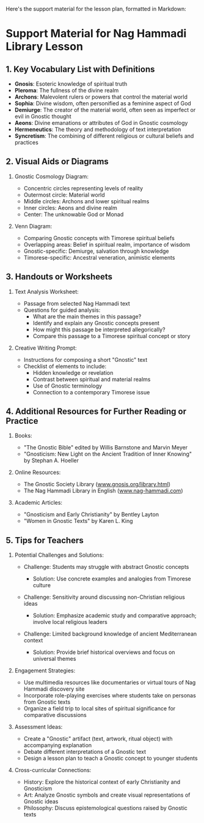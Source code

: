 Here's the support material for the lesson plan, formatted in Markdown:

# Support Material for Nag Hammadi Library Lesson

## 1. Key Vocabulary List with Definitions

- **Gnosis**: Esoteric knowledge of spiritual truth
- **Pleroma**: The fullness of the divine realm
- **Archons**: Malevolent rulers or powers that control the material world
- **Sophia**: Divine wisdom, often personified as a feminine aspect of God
- **Demiurge**: The creator of the material world, often seen as imperfect or evil in Gnostic thought
- **Aeons**: Divine emanations or attributes of God in Gnostic cosmology
- **Hermeneutics**: The theory and methodology of text interpretation
- **Syncretism**: The combining of different religious or cultural beliefs and practices

## 2. Visual Aids or Diagrams

1. Gnostic Cosmology Diagram:
   - Concentric circles representing levels of reality
   - Outermost circle: Material world
   - Middle circles: Archons and lower spiritual realms
   - Inner circles: Aeons and divine realm
   - Center: The unknowable God or Monad

2. Venn Diagram:
   - Comparing Gnostic concepts with Timorese spiritual beliefs
   - Overlapping areas: Belief in spiritual realm, importance of wisdom
   - Gnostic-specific: Demiurge, salvation through knowledge
   - Timorese-specific: Ancestral veneration, animistic elements

## 3. Handouts or Worksheets

1. Text Analysis Worksheet:
   - Passage from selected Nag Hammadi text
   - Questions for guided analysis:
     * What are the main themes in this passage?
     * Identify and explain any Gnostic concepts present
     * How might this passage be interpreted allegorically?
     * Compare this passage to a Timorese spiritual concept or story

2. Creative Writing Prompt:
   - Instructions for composing a short "Gnostic" text
   - Checklist of elements to include:
     * Hidden knowledge or revelation
     * Contrast between spiritual and material realms
     * Use of Gnostic terminology
     * Connection to a contemporary Timorese issue

## 4. Additional Resources for Further Reading or Practice

1. Books:
   - "The Gnostic Bible" edited by Willis Barnstone and Marvin Meyer
   - "Gnosticism: New Light on the Ancient Tradition of Inner Knowing" by Stephan A. Hoeller

2. Online Resources:
   - The Gnostic Society Library (www.gnosis.org/library.html)
   - The Nag Hammadi Library in English (www.nag-hammadi.com)

3. Academic Articles:
   - "Gnosticism and Early Christianity" by Bentley Layton
   - "Women in Gnostic Texts" by Karen L. King

## 5. Tips for Teachers

1. Potential Challenges and Solutions:
   - Challenge: Students may struggle with abstract Gnostic concepts
     * Solution: Use concrete examples and analogies from Timorese culture

   - Challenge: Sensitivity around discussing non-Christian religious ideas
     * Solution: Emphasize academic study and comparative approach; involve local religious leaders

   - Challenge: Limited background knowledge of ancient Mediterranean context
     * Solution: Provide brief historical overviews and focus on universal themes

2. Engagement Strategies:
   - Use multimedia resources like documentaries or virtual tours of Nag Hammadi discovery site
   - Incorporate role-playing exercises where students take on personas from Gnostic texts
   - Organize a field trip to local sites of spiritual significance for comparative discussions

3. Assessment Ideas:
   - Create a "Gnostic" artifact (text, artwork, ritual object) with accompanying explanation
   - Debate different interpretations of a Gnostic text
   - Design a lesson plan to teach a Gnostic concept to younger students

4. Cross-curricular Connections:
   - History: Explore the historical context of early Christianity and Gnosticism
   - Art: Analyze Gnostic symbols and create visual representations of Gnostic ideas
   - Philosophy: Discuss epistemological questions raised by Gnostic texts